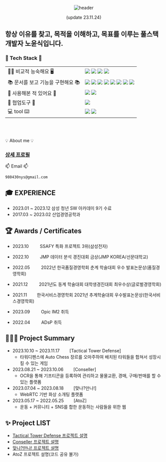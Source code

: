<div align="center">

![header](https://capsule-render.vercel.app/api?color=000000&type=cylinder&text=KNO-YOUN-SIK&reversal=true&height=250&section=header&fontColor=ffffff)

(update 23.11.24)

</div>

## 항상 이유를 찾고, 목적을 이해하고, 목표를 이루는 풀스택 개발자 노윤식입니다.

### 📖 Tech Stack 📖

|                                   |                                                                                                                                                                                                                                                                                                                                                                                                                                                                                                                                                                                                                                                                                                                                                                                                                                                                                  |
| --------------------------------- | -------------------------------------------------------------------------------------------------------------------------------------------------------------------------------------------------------------------------------------------------------------------------------------------------------------------------------------------------------------------------------------------------------------------------------------------------------------------------------------------------------------------------------------------------------------------------------------------------------------------------------------------------------------------------------------------------------------------------------------------------------------------------------------------------------------------------------------------------------------------------------- |
| 🧑🏻 비교적 능숙해요 🖥️             | <img src="https://img.shields.io/badge/JAVA-007396?style=for-the-badge&logo=Java&logoColor=white"> <img src="https://img.shields.io/badge/MySQL-4479A1?style=for-the-badge&logo=MySQL&logoColor=white"> <img src="https://img.shields.io/badge/JSP-007396?style=for-the-badge&logoColor=white"> <img src="https://img.shields.io/badge/react-61DAFB?style=for-the-badge&logo=react&logoColor=black">                                                                                                                                                                                                                                                                                                                                                                                                                                                                             |
| 📚 문서를 보고 기능을 구현해요 📚 | <img src="https://img.shields.io/badge/Spring-6DB33F?style=for-the-badge&logo=Spring&logoColor=white"> <img src="https://img.shields.io/badge/springboot-6DB33F?style=for-the-badge&logo=springboot&logoColor=white"> <img src="https://img.shields.io/badge/Vue.js-35495E?style=for-the-badge&logo=vuedotjs&logoColor=4FC08D"> <img src="https://img.shields.io/badge/JavaScript-F7DF1E?style=for-the-badge&logo=JavaScript&logoColor=white"> <img src="https://img.shields.io/badge/HTML5-E34F26?style=for-the-badge&logo=HTML5&logoColor=white"> <img src="https://img.shields.io/badge/CSS3-1572B6?style=for-the-badge&logo=CSS3&logoColor=white"> <img src="https://img.shields.io/badge/MyBatis-A8B9CC?style=for-the-badge&logo=&logoColor=white"/> <img src="https://img.shields.io/badge/jetpackcompose-4285F4?style=for-the-badge&logo=jetpackcompose&logoColor=white"> |
| 👀 사용해본 적 있어요 👀          | <img src="https://img.shields.io/badge/Python-007ACC?style=for-the-badge&logo=Python&logoColor=white"> <img src="https://img.shields.io/badge/socket.io-010101?style=for-the-badge&logo=socket.io&logoColor=white">                                                                                                                                                                                                                                                                                                                                                                                                                                                                                                                                                                                                                                                              |
| 🤝 협업도구 🤝                    | <img src="https://img.shields.io/badge/github-181717?style=for-the-badge&logo=github&logoColor=white">                                                                                                                                                                                                                                                                                                                                                                                                                                                                                                                                                                                                                                                                                                                                                                           |
| 💻 tool ⌨️                        | <img src="https://img.shields.io/badge/IntelliJ-000000?style=for-the-badge&logo=IntelliJ IDEA&logoColor=white"> <img src="https://img.shields.io/badge/Eclipse-2C2255?style=for-the-badge&logo=Eclipse%20IDE&logoColor=white">                                                                                                                                                                                                                                                                                                                                                                                                                                                                                                                                                                                                                                                   |

</br>
</br>

💡 About me 💡 <br/>

### [상세 프로필](https://younsikdev.notion.site/8e9b486d4e80487683e40db8110c26c7?pvs=4)

📫 Email 📫 <br/>

```
980430nys@gmail.com
```

## 🎓 EXPERIENCE

- 2023.01 ~ 2023.12 삼성 청년 SW 아카데미 9기 수료
- 2017.03 ~ 2023.02 산업경영공학과

## 🏆 Awards / Certificates

- 2023.10 　　 SSAFY 특화 프로젝트 3위(삼성전자)
- 2022.10 　　 JMP 데이터 분석 경진대회 금상(JMP KOREA/선문대학교)
- 2022.05 　　 2022년 한국품질경영학회 춘계 학술대회 우수 발표논문상(품질경영학회)
- 2021.12 　　 2021년도 동계 학술대회 대학생경진대회 최우수상(글로벌경영학회)
- 2021.11 　　한국서비스경영학회 2021년 추계학술대회 우수발표논문상(한국서비스경영학회)

- 2023.09 　　 Opic IM2 취득
- 2022.04 　　 ADsP 취득

## 👨🏻‍💻 Project Summary

- 2023.10.10 ~ 2023.11.17 　　[Tactical Tower Defense]
  - 타워디펜스에 Auto Chess 장르를 오마주하여 배치된 타워들을 합쳐서 성장시킬 수 있는 게임
- 2023.08.21 ~ 2023.10.06 　　[Conseller]
  - OCR을 통해 기프티콘을 등록하여 관리하고 물물교환, 경매, 구매/판매를 할 수 있는 플랫폼
- 2023.07.04 ~ 2023.08.18 　　[맞나?만나!]
  - WebRTC 기반 화상 소개팅 플랫폼
- 2023.05.17 ~ 2022.05.25 　　[AtoZ]
  - 운동 + 커뮤니티 + SNS를 합한 운동하는 사람들을 위한 웹

## ✨ Project LIST

- [Tactical Tower Defense 프로젝트 설명](https://github.com/Kno-youn-sik/Tactical_Tower_Defense)
- [Conseller 프로젝트 설명](https://github.com/Kno-youn-sik/ConSeller)
- [맞나?만나! 프로젝트 설명](https://github.com/Kno-youn-sik/Manna)
- AtoZ 프로젝트 설명(코드 공유 불가)
